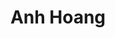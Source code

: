 ---
user: anh
title: Anh Hoang
position: Director of Special Projects
company: Dyad
featured: true
talk: keynote
---